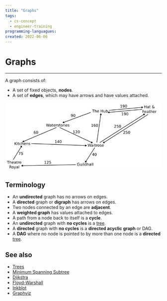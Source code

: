 ```yaml
---
title: "Graphs"
tags:
  - cs-concept
  - engineer-training
programming-languagues:
created: 2022-06-06
---
```

# Graphs
---
A graph consists of:
- A set of fixed objects, **nodes**.
- A set of **edges**, which may have arrows and have values attached.

![](content/images/graph.png)

## Terminology
- An **undirected** graph has no arrows on edges.
- A **directed** graph or **digraph** has arrows on edges.
- Two nodes connected by an edge are **adjacent**.
- A **weighted graph** has values attached to edges.
- A path from a node back to itself is a **cycle**.
- An **undirected** graph with **no cycles** is a [tree](notes/trees.md).
- A **directed** graph with **no cycles** is a **directed acyclic graph** or DAG.
- A **DAG** where no node is pointed to by more than one node is a **directed** [tree](notes/trees.md).

## See also
- [Trees](notes/trees.md)
- [Minimum Spanning Subtree](notes/minimum-spanning-subtree.md)
- [Dijkstra](notes/dijkstra-algorithm.md)
- [Floyd-Warshall](notes/floyd-warshall.md)
- [Inkblot](notes/inkblot-algorithm.md)
- [Graphviz](notes/graphviz.md)
